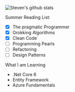 ![Steven's github stats](https://github-readme-stats.vercel.app/api?username=stevendixondev)

Summer Reading List:

- [x] The pragmatic Programmer
- [x] Grokking Algorithms
- [x] Clean Code
- [ ] Programming Pearls
- [ ] Refactoring
- [ ] Design Patterns

What I am Learning
- .Net Core 6
- Entity Framework
- Azure Fundamentals

<!--
**StevenDixonDev/StevenDixonDev** is a ✨ _special_ ✨ repository because its `README.md` (this file) appears on your GitHub profile.

Here are some ideas to get you started:

- 🔭 I’m currently working on ...-
 🌱 I’m currently learning ...
- 👯 I’m looking to collaborate on ...
- 🤔 I’m looking for help with ...
- 💬 Ask me about ...
- 📫 How to reach me: ...
- 😄 Pronouns: ...
- ⚡ Fun fact: ...
-->
